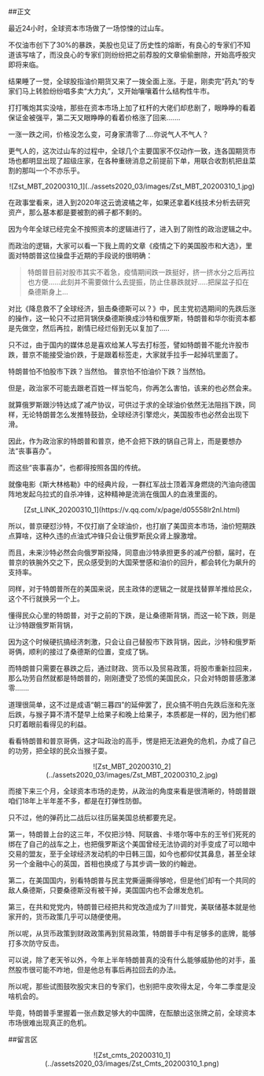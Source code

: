 ##正文

最近24小时，全球资本市场做了一场惊悚的过山车。

不仅油市创下了30%的暴跌，美股也见证了历史性的熔断，有良心的专家们不知道该写啥了，而没良心的专家们则纷纷把之前荐股的文章偷偷删除，开始高呼股灾即将来临。

结果睡了一觉，全球股指油价期货又来了一拨全面上涨。于是，刚卖完“药丸”的专家们马上转脸纷纷唱多卖“大力丸”，又开始嚷嚷着什么结构性牛市。

打打嘴炮其实没啥，那些在资本市场上加了杠杆的大佬们却悲剧了，眼睁睁的看着保证金被强平，第二天又眼睁睁的看着价格涨了回来.......

一涨一跌之间，价格没怎么变，可身家清零了....你说气人不气人？

更气人的，这次过山车的过程中，全球几个主要国家不仅动作一致，连各国期货市场也都明显出现了超级庄家，在各种重磅消息之前提前下单，用联合收割机把韭菜割的那叫一个不亦乐乎。

 <div align="center">![Zst_MBT_20200310_1](../assets2020_03/images/Zst_MBT_20200310_1.jpg)</div>

在政事堂看来，进入到2020年这云诡波橘之年，如果还拿着K线技术分析去研究资产，那么基本都是要被割的裤子都不剩的。

因为今年全球已经完全不按照资本的逻辑进行了，进入到了刚性的政治逻辑之中。

而政治的逻辑，大家可以看一下我上周的文章《疫情之下的美国股市和大选》，里面对特朗普这位操盘手近期的手段说的很明确：

>特朗普目前对股市其实不着急，疫情期间跌一跌挺好，挤一挤水分之后再拉也方便......此刻并不需要做什么去提振，防止住暴跌就好.....把屎盆子扣在桑德斯身上...

对比《降息救不了全球经济，狙击桑德斯可以？》中，民主党初选期间的先跌后涨的操作，这一轮只不过把背锅侠桑德斯换成沙特和俄罗斯，特朗普和华尔街资本都是先做空，然后再拉，剧情已经烂俗到无以复加了.....

只不过，由于国内的媒体总是喜欢给某人写去打标签，譬如特朗普不能允许股市跌，普京不能接受油价跌，于是跟着标签走，大家就手拉手一起掉坑里面了。

特朗普怕不怕股市下跌？当然怕。
普京怕不怕油价下跌？当然怕。

但是，政治家不可能去跟老百姓一样当鸵鸟，你再怎么害怕，该来的也必然会来。

就算俄罗斯跟沙特达成了减产协议，可供过于求的全球油价依然无法阻挡下跌，同样，无论特朗普怎么发推特鼓劲，全球经济引擎熄火，美国股市也必然会出现下滑。

因此，作为政治家的特朗普和普京，绝不会把下跌的锅自己背上，而是要想办法“丧事喜办”。

而这些“丧事喜办”，也都得按照各国的传统。

就像电影《斯大林格勒》中的经典片段，一群红军战士顶着浑身燃烧的汽油向德国阵地发起乌拉式的自杀冲锋，这种精神是流淌在俄国人的血液里面的。

 <div align="center">[Zst_LINK_20200310_1](https://v.qq.com/x/page/d05558lr2nl.html)</div>

所以，普京硬怼沙特，不仅打崩了全球油价，也打崩了美国资本市场，油价短期跌点算啥，这种久违的点油式冲锋只会让俄罗斯民众肾上腺激增。

而且，未来沙特必然会向俄罗斯投降，同意由沙特承担更多的减产份额，届时，在普京的铁腕外交之下，民众感受到的大国荣誉感和油价的回升，都会转化为飙升的支持率。

同样，对于特朗普所在的美国来说，民主政体的逻辑之一就是找替罪羊推给民众，这个不行就换另一个上。

懂得民众心里的特朗普，对于之前的下跌，是让桑德斯背锅，而这一轮下跌，则是让沙特跟俄罗斯背锅，

因为这个时候硬抗搞经济刺激，只会让自己替股市下跌背锅，因此，沙特和俄罗斯哥俩，顺利的接过了桑德斯的位置，变成了锅。

而特朗普只需要在暴跌之后，通过财政、货币以及贸易政策，将股市重新拉回来，那么功劳自然就都是特朗普的，刚刚遭受了恐慌的美国民众，只会对特朗普感激涕零.......

道理很简单，这不过是成语“朝三暮四”的延伸罢了，民众搞不明白先跌后涨和先涨后跌，与猴子算不清不楚早上给果子和晚上给果子，本质都是一样的，因为他们都只盯着眼前看得见的利益。

看看特朗普和普京哥俩，这才叫政治的高手，愣是把无法避免的危机，办成了自己的功劳，把全球的民众当猴子耍。

 <div align="center">![Zst_MBT_20200310_2](../assets2020_03/images/Zst_MBT_20200310_2.jpg)</div>

而接下来三个月，全球资本市场的走势，从政治的角度来看是很清晰的，特朗普跟咱们18年上半年差不多，都是在打弹性防御。

只不过，他的弹药比二战后以往历届美国总统都要充足。

第一，特朗普上台的这三年，不仅把沙特、阿联酋、卡塔尔等中东的王爷们死死的绑在了自己的战车之上，也把俄罗斯这个美国曾经无法协调的对手变成了可以暗中交易的盟友，至于全球经济发动机的中日韩三国，如今也都仰仗其鼻息，甚至全球另一个金融中心的英国，首相也换成了与其步调一致的约翰逊。

第二，在美国国内，别看特朗普与民主党撕逼撕得够呛，但是他们却有一个共同的敌人桑德斯，只要桑德斯没有被干掉，美国国内也不会爆发危机。

第三，在共和党党内，特朗普已经把共和党改造成为了川普党，美联储基本就是他家开的，货币政策几乎可以随便使用。

所以呢，从货币政策到财政政策再到贸易政策，特朗普手中有足够多的底牌，能够打多次防守反击。

可以说，除了老天爷以外，今年上半年特朗普真的没有什么能够威胁他的对手，虽然股市很可能不咋地，但是他总有事后再拉回去的办法。

所以呢，那些试图鼓吹股灾末日的专家们，也别把牛皮吹得太足，今年二季度是没啥机会的。

毕竟，特朗普手里握着一张点数足够大的中国牌，在酝酿出这张牌之前，全球资本市场很难出现真正的危机。

##留言区
 <div align="center">![Zst_cmts_20200310_1](../assets2020_03/images/Zst_Cmts_20200310_1.png)</div>